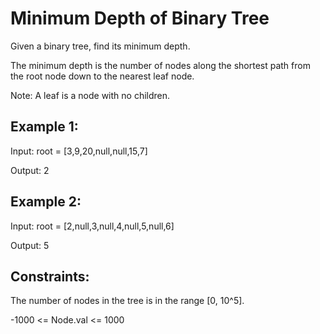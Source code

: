 # Minimum Depth of Binary Tree

Given a binary tree, find its minimum depth.

The minimum depth is the number of nodes along the shortest path from the root node down to the nearest leaf node.

Note: A leaf is a node with no children.

## Example 1:


Input: root = [3,9,20,null,null,15,7]

Output: 2

## Example 2:

Input: root = [2,null,3,null,4,null,5,null,6]

Output: 5

## Constraints:

The number of nodes in the tree is in the range [0, 10^5].

-1000 <= Node.val <= 1000
